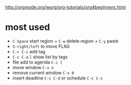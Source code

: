 
http://orgmode.org/worg/org-tutorials/org4beginners.html

# most used
* `C-Space` start region + `C-w` delete region + `C-y` paste
* `S-right/left` to move FLAG
* `C-c C-c` add tag
*  `C-c C-a` `l` show list by tags
*  file add to agenda `C-c [`
*  move window `C-x o`
*  remove current window `C-x 0`
*  insert deadline `C-c C-d` or schedule `C-c C-s`
